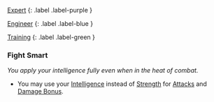 
[Expert](Game/Expert-List)
{: .label .label-purple }

[Engineer](Game/Engineer)
{: .label .label-blue }

[Training](Game/Training-List)
{: .label .label-green }
### Fight Smart
*You apply your intelligence fully even when in the heat of combat.*
* You may use your [Intelligence](Game/Core/Intelligence) instead of [Strength](Game/Core/Strength) for [Attacks](Game/Core/Attacks) and [Damage Bonus](Game/Core/Weapons#Damage%20Bonus).

